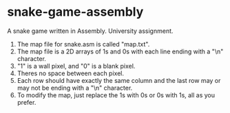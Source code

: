 # snake-game-assembly
A snake game written in Assembly. University assignment.

1. The map file for snake.asm is called "map.txt".
2. The map file is a 2D arrays of 1s and 0s with each line ending with a "\n" character.
3. "1" is a wall pixel, and "0" is a blank pixel.
4. Theres no space between each pixel.
5. Each row should have exactly the same column and the last row may or may not be ending with a "\n" character.
6. To modify the map, just replace the 1s with 0s or 0s with 1s, all as you prefer.

